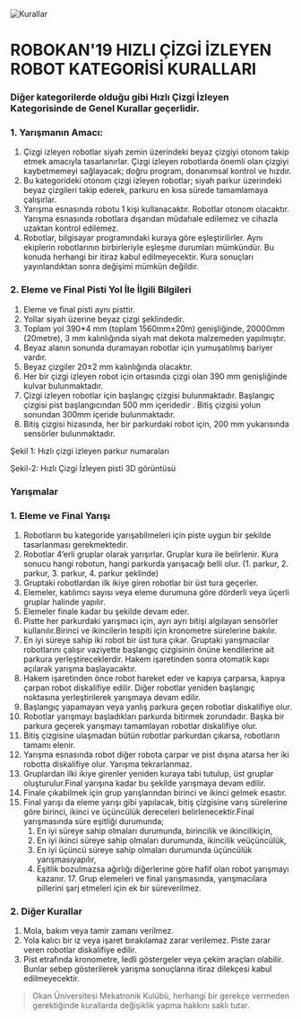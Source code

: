 ![Kurallar](img/genel.png)

# ROBOKAN'19 HIZLI ÇİZGİ İZLEYEN ROBOT KATEGORİSİ KURALLARI

### Diğer kategorilerde olduğu gibi Hızlı Çizgi İzleyen Kategorisinde de Genel Kurallar geçerlidir.

### 1. Yarışmanın Amacı:

   1. Çizgi izleyen robotlar siyah zemin üzerindeki beyaz çizgiyi otonom takip etmek amacıyla tasarlanırlar. Çizgi izleyen robotlarda önemli olan çizgiyi kaybetmemeyi sağlayacak; doğru program, donanımsal kontrol ve hızdır.
   2. Bu kategorideki otonom çizgi izleyen robotlar; siyah parkur üzerindeki beyaz çizgileri takip ederek, parkuru en kısa sürede tamamlamaya çalışırlar.
   3. Yarışma esnasında robotu 1 kişi kullanacaktır. Robotlar otonom olacaktır. Yarışma esnasında robotlara dışarıdan müdahale edilemez ve cihazla uzaktan kontrol edilemez.
   4. Robotlar, bilgisayar programındaki kuraya göre eşleştirilirler. Aynı ekiplerin robotlarının birbirleriyle eşleşme durumları mümkündür. Bu konuda herhangi bir itiraz kabul edilmeyecektir. Kura sonuçları yayınlandıktan sonra değişimi mümkün değildir.

### 2. Eleme ve Final Pisti Yol İle İlgili Bilgileri

  1. Eleme ve final pisti aynı pisttir.
  2. Yollar siyah üzerine beyaz çizgi şeklindedir.
  3. Toplam yol 390*4 mm (toplam 1560mm±20m) genişliğinde, 20000mm (20metre), 3 mm  kalınlığında  siyah mat dekota malzemeden yapılmıştır.
  4. Beyaz alanın sonunda duramayan robotlar için yumuşatılmış bariyer vardır.
  5. Beyaz çizgiler 20±2 mm kalınlığında olacaktır.
  6. Her bir çizgi izleyen robot için ortasında çizgi olan 390 mm genişliğinde kulvar bulunmaktadır.
  7. Çizgi izleyen robotlar için başlangıç çizgisi bulunmaktadır. Başlangıç çizgisi pist başlangıcından 500 mm içeridedir . Bitiş çizgisi yolun sonundan 300mm içeride bulunmaktadır.
  8. Bitiş çizgisi hizasında, her bir parkurdaki robot için, 200 mm yukarısında sensörler bulunmaktadır.







Şekil 1: Hızlı çizgi izleyen parkur numaraları





Şekil-2: Hızlı Çizgi İzleyen pisti 3D görüntüsü

### Yarışmalar

### 1. Eleme ve Final Yarışı

   1. Robotların bu kategoride yarışabilmeleri için piste uygun bir şekilde tasarlanması gerekmektedir.
   2. Robotlar 4’erli gruplar olarak yarışırlar. Gruplar kura ile belirlenir. Kura sonucu hangi robotun, hangi parkurda yarışacağı belli olur. (1. parkur, 2. parkur, 3. parkur, 4. parkur şeklinde)
   3. Gruptaki robotlardan ilk ikiye giren robotlar bir üst tura geçerler. 
   4. Elemeler, katılımcı sayısı veya eleme durumuna göre dörderli veya üçerli gruplar halinde yapılır.
   5. Elemeler finale kadar bu şekilde devam eder.
   6. Pistte her parkurdaki yarışmacı için, ayrı ayrı bitişi algılayan sensörler kullanılır.Birinci ve ikincilerin tespiti için kronometre sürelerine bakılır.
   7. En iyi süreye sahip iki robot bir üst tura çıkar. Gruptaki yarışmacılar robotlarını çalışır vaziyette başlangıç çizgisinin önüne kendilerine ait parkura yerleştireceklerdir. Hakem işaretinden sonra otomatik kapı açılarak yarışma başlayacaktır.
   8. Hakem işaretinden önce robot hareket eder ve kapıya çarparsa, kapıya çarpan robot diskalifiye edilir. Diğer robotlar yeniden başlangıç noktasına yerleştirilerek yarışmaya devam edilir.
   9. Başlangıç yapamayan veya yanlış parkura geçen robotlar diskalifiye olur.
   10. Robotlar yarışmayı başladıkları parkurda bitirmek zorundadır. Başka bir parkura geçerek yarışmayı tamamlayan robotlar diskalifiye olur.
   11. Bitiş çizgisine ulaşmadan bütün robotlar parkurdan çıkarsa, robotların tamamı elenir.
   12. Yarışma esnasında robot diğer robota çarpar ve pist dışına atarsa her iki robotta diskalifiye olur. Yarışma tekrarlanmaz.
   13. Gruplardan ilki ikiye girenler yeniden kuraya tabi tutulup, üst gruplar oluşturulur.Final yarışına kadar bu şekilde yarışmaya devam edilir.
   14. Finale çıkabilmek için grup yarışlarından birinci ve ikinci gelmek esastır. 
   16. Final yarışı da eleme yarışı gibi yapılacak, bitiş çizgisine varış sürelerine göre birinci, ikinci ve üçüncülük dereceleri belirlenecektir.Final yarışmasında süre eşitliği durumunda;
        1. En iyi süreye sahip olmaları durumunda, birincilik ve ikincilikiçin,
        2. En iyi ikinci süreye sahip olmaları durumunda, ikincilik veüçüncülük,
        3. En iyi üçüncü süreye sahip olmaları durumunda üçüncülük yarışmasıyapılır,
        4. Eşitlik bozulmazsa ağırlığı diğerlerine göre hafif olan robot yarışmayı kazanır.
    17. Grup elemeleri ve final yarışmasında, yarışmacılara pillerini şarj etmeleri için ek bir süreverilmez.

### 2. Diğer Kurallar

   1. Mola, bakım veya tamir zamanı verilmez.
   2. Yola kalıcı bir iz veya işaret bırakılamaz zarar verilemez. Piste zarar veren robotlar diskalifiye edilir.
   3. Pist etrafında kronometre, ledli göstergeler veya çekim araçları olabilir. Bunlar sebep gösterilerek yarışma sonuçlarına itiraz dilekçesi kabul edilmeyecektir.



> Okan Üniversitesi Mekatronik Kulübü, herhangi bir gerekçe vermeden gerektiğinde kurallarda değişiklik yapma hakkını saklı tutar.
